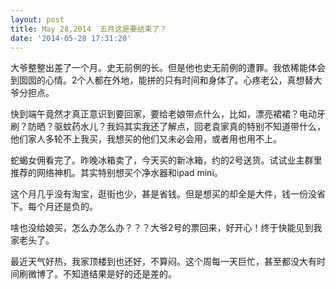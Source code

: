```yaml
---
layout: post
title: May 28,2014  五月这是要结束了？
date: '2014-05-28 17:31:20'
---
```



大爷整整出差了一个月。史无前例的长。但是他也史无前例的遭罪。我依稀能体会到囡囡的心情。2个人都在外地，能拼的只有时间和身体了。心疼老公，真想替大爷分担点。

快到端午竟然才真正意识到要回家，要给老娘带点什么，比如，漂亮裙裙？电动牙刷？防晒？驱蚊药水儿？我妈其实我还了解点，回老袁家真的特别不知道带什么，他们家人多轮不上我买，我想买的他们又未必会用，或者用也用不上。

蛇蝎女佣看完了。昨晚冰箱卖了，今天买的新冰箱，约的2号送货。试试业主群里推荐的网络神机。其实特别想买个净水器和ipad mini。

这个月几乎没有淘宝，逛街也少，甚是省钱。但是想买的却全是大件，钱一份没省下。每个月还是负的。

啥也没给娘买，怎么办怎么办？？？大爷2号的票回来，好开心！终于快能见到我家老头了。

最近天气好热，我家顶楼到也还好，不算闷。这个周每一天巨忙，甚至都没大有时间刷微博了。不知道结果是好的还是差的。


